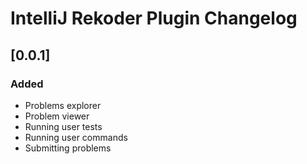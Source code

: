 <!-- Keep a Changelog guide -> https://keepachangelog.com -->

# IntelliJ Rekoder Plugin Changelog

## [0.0.1]
### Added
- Problems explorer
- Problem viewer
- Running user tests
- Running user commands
- Submitting problems